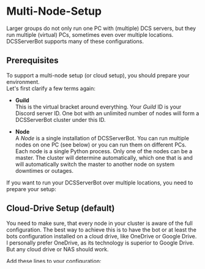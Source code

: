 # Multi-Node-Setup
Larger groups do not only run one PC with (multiple) DCS servers, but they run multiple (virtual) PCs, sometimes even 
over multiple locations. DCSServerBot supports many of these configurations.

## Prerequisites
To support a multi-node setup (or cloud setup), you should prepare your environment.<br>
Let's first clarify a few terms again:

- **Guild**<br>
This is the virtual bracket around everything. Your _Guild_ ID is your Discord server ID. One bot with an unlimited number 
of nodes will form a DCSServerBot cluster under this ID.

- **Node**<br>
A _Node_ is a single installation of DCSServerBot. You can run multiple nodes on one PC (see below) or you can run them
on different PCs. Each node is a single Python process. Only one of the nodes can be a master. The cluster will 
determine automatically, which one that is and will automatically switch the master to another node on system downtimes 
or outages.

If you want to run your DCSServerBot over multiple locations, you need to prepare your setup:

## Cloud-Drive Setup (default)
You need to make sure, that every node in your cluster is aware of the full configuration. The best way to achieve this
is to have the bot or at least the bots configuration installed on a cloud drive, like OneDrive or Google Drive. 
I personally prefer OneDrive, as its technology is superior to Google Drive. But any cloud drive or NAS should work.

Add these lines to your configuration:

a) main.yaml:
```yaml
autoupdate: true
```

b) nodes.yaml
```yaml
Node1:  # this is the name of your first node. will be different for you
  cloud_drive: true # this is the default, so no need to specify it in here, just for reference    
  heartbeat: 60     # sometimes a larger heartbeat makes the connection between the nodes more stable. I recommend using 60 here (default = 30)
  preferred_master: true  # if your database is installed on Node1, make it your preferred master node
  database:
    url: postgres://dcsserverbot:SECRET@127.0.0.1:5432/dcsserverbot?sslmode=prefer  # if your database is installed on Node1
# ... anything else like extensions, instances, ... for Node1
Node2:  # this is the name of your second node. will be different for you
  heartbeat: 60     # sometimes a larger heartbeat makes the connection between the nodes more stable. I recommend using 60 here (default = 30)
  database:
    url: postgres://dcsserverbot:SECRET@xxx.xxx.xxx.xxx:5432/dcsserverbot?sslmode=prefer  # replace xxx.xxx.xxx.xxx with the IP of Node1
# ... anything else like extensions, instances, ... for Node2
Node3:  # this is the name of your third node. will be different for you
  heartbeat: 60     # sometimes a larger heartbeat makes the connection between the nodes more stable. I recommend using 60 here (default = 30)
  database:
    url: postgres://dcsserverbot:SECRET@xxx.xxx.xxx.xxx:5432/dcsserverbot?sslmode=prefer  # replace xxx.xxx.xxx.xxx with the IP of Node1
# ... anything else like extensions, instances, ... for Node3
```

## Config-Sync Setup
If you decide to only sync the configuration, your bots will behave differently on auto-update.

a) main.yaml:
```yaml
autoupdate: true
```

b) nodes.yaml
```yaml
Node1:  # this is the name of your first node. will be different for you
  cloud_drive: false  # tell the bot that you are NOT installed on a cloud drive    
# ... same as before
Node2:  # this is the name of your second node. will be different for you
  cloud_drive: false  # tell the bot that you are NOT installed on a cloud drive    
# ... same as before
Node3:  # this is the name of your third node. will be different for you
  cloud_drive: false  # tell the bot that you are NOT installed on a cloud drive    
# ... same as before
```

## PostgreSQL Setup
A standard PostgreSQL installation does not allow remote access to the database. To change it, follow [this guide](https://blog.devart.com/configure-postgresql-to-allow-remote-connection.html).
In addition, you would need to allow external access to your database by forwarding the database port (default: 5432)
from your router to the PC running the database. You can also get a cloud database. There are many providers out there
where you can rent one for relatively small money.
> [!IMPORTANT]
> For a secure communication, you should consider enabling SSL in your database. A howto for that would be too much
> for this little guide, but there are lots of guides available on the web how to do that.

## Running multiple versions of DCS World on one PC
One DCSServerBot node can run as many DCS servers as your PC can handle, but they all share the very same DCS World 
installation. This means, you can **not** run two different DCS World installations with separate root mods installed.<br>
To achieve this, you need to run two or more nodes on one PC.<br>
DCSServerBot uses the hostname of the PC as node name, if not specified otherwise. To be able to run multiple nodes on
the same PC, you need to specify an additional parameter -n (or --node) on startup (e.g. `run -n node01`).<br>
This will start a new node (you'll be prompted for the installation of it, if it does not exist yet), with the name
"node01". 
> [!IMPORTANT]
> The node-name has to be unique in your **whole cluster**.

## Running multiple Nodes on multiple PCs
If you set up your environment with a cloud drive for your installation and a central database that is accessible from
every node, the installation of an additional node is quite straight forward.<br>
You just need to run `run.cmd` or `install.cmd` on your new node and the installer will guide you through your 
installation. If not specified otherwise, the node-name will be the hostname of the respective node.

> [!TIP]
> If you use multiple nodes on multiple PCs, you might get to the moment where instances are named identical. 
> This will start with the first instance already, if you keep the default name "DCS.release_server".<br>
> As many configuration files only use the instance name per default, you might need to add the node name as well.
> This can be done the same as it is already in your nodes.yaml: The node can be the outer structure in each config file.
> 
> Single-Node-Config:
> ```yaml
> DEFAULT:
>   some-param: A
> DCS.release_server:
>   some-param: B
> ```
> 
> Multi-Node-Config:
> ```yaml
> DEFAULT:
>   some-param: A
> MyNode1:
>   DCS.release_server:
>     some-param: B
> MyNode2:
>   DCS.release_server:
>     some-param: C
> ```
DCSServerBot will understand both versions. The DEFAULT will be used for ALL instances, independent on which node they 
are on. If you don't provide a node in a multi-node-system, the bot will read the same parameters for all instances 
that are named DCS.release_server on any of your nodes. This can be what you want, but it can lead to errors.<br>
I would always recommend to create the node-specific version (ex: "Multi-Node-Config" above) to avoid confusion. That's 
what the bot will create during a default installation also.

### Moving a Server from one Node / Instance to another
Each server is loosely coupled to an instance on a node. You can migrate a server to another instance though, by using
the `/server migrate` command. 
> [!NOTE]
> Unless you use a central missions directory, the necessary missions (or scripts) for this server might not be 
> available on the other node and the migration will end up in an incomplete state.
